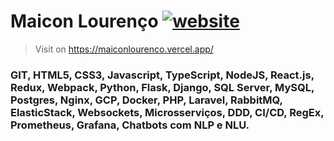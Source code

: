 <!-- <img src="./src/assets/logo.gif" alt="what?" width="100px"  height="100px" align="right"  /> -->

# Maicon Lourenço [![website](https://cdn.rawgit.com/sindresorhus/awesome/d7305f38d29fed78fa85652e3a63e154dd8e8829/media/badge.svg)](https://maiconlourenco.vercel.app/)
> 
> Visit on  https://maiconlourenco.vercel.app/

### GIT, HTML5, CSS3, Javascript, TypeScript, NodeJS, React.js, Redux, Webpack, Python, Flask, Django, SQL Server, MySQL, Postgres, Nginx, GCP, Docker, PHP, Laravel, RabbitMQ, ElasticStack, Websockets, Microsserviços, DDD, CI/CD, RegEx, Prometheus, Grafana, Chatbots com NLP e NLU.
